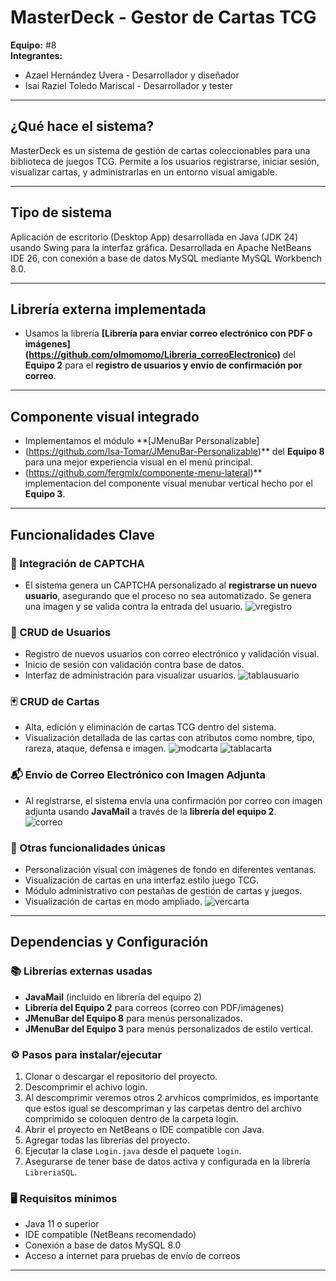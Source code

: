 
# MasterDeck - Gestor de Cartas TCG

**Equipo:** #8  
**Integrantes:**  
- Azael Hernández Uvera - Desarrollador y diseñador  
- Isai Raziel Toledo Mariscal - Desarrollador y tester

---

## ¿Qué hace el sistema?

MasterDeck es un sistema de gestión de cartas coleccionables para una biblioteca de juegos TCG.
Permite a los usuarios registrarse, iniciar sesión, visualizar cartas, y administrarlas en un entorno visual amigable.

---

## Tipo de sistema

Aplicación de escritorio (Desktop App) desarrollada en Java (JDK 24) usando Swing para la interfaz gráfica.
Desarrollada en Apache NetBeans IDE 26, con conexión a base de datos MySQL mediante MySQL Workbench 8.0.

---

## Librería externa implementada

- Usamos la librería **[Librería para enviar correo electrónico con PDF o imágenes]
(https://github.com/olmomomo/Libreria_correoElectronico)** del **Equipo 2** para el **registro de usuarios y envío de confirmación por correo**.

---

## Componente visual integrado

- Implementamos el módulo **[JMenuBar Personalizable]
- (https://github.com/Isa-Tomar/JMenuBar-Personalizable)** del **Equipo 8** para una mejor experiencia visual en el menú principal.
- (https://github.com/fergmlx/componente-menu-lateral)** implementacion del componente visual menubar vertical hecho por el **Equipo 3**.
  
---

## Funcionalidades Clave

### 🔐 Integración de CAPTCHA
- El sistema genera un CAPTCHA personalizado al **registrarse un nuevo usuario**, asegurando que el proceso no sea automatizado. 
Se genera una imagen y se valida contra la entrada del usuario.
![vregistro](/Capturas/vregistro.jpg)


### 👥 CRUD de Usuarios
- Registro de nuevos usuarios con correo electrónico y validación visual.
- Inicio de sesión con validación contra base de datos.
- Interfaz de administración para visualizar usuarios.
![tablausuario](/Capturas/tablausuario.jpeg)


### 🃏 CRUD de Cartas
- Alta, edición y eliminación de cartas TCG dentro del sistema.
- Visualización detallada de las cartas con atributos como nombre, tipo, rareza, ataque, defensa e imagen.
![modcarta](/Capturas/modcarta.jpeg)
![tablacarta](/Capturas/tablacarta.jpeg)

### 📬 Envío de Correo Electrónico con Imagen Adjunta
- Al registrarse, el sistema envía una confirmación por correo con imagen adjunta usando **JavaMail** a través de la **librería del equipo 2**.  
![correo](/Capturas/correo.jpeg)

### 🌟 Otras funcionalidades únicas
- Personalización visual con imágenes de fondo en diferentes ventanas.
- Visualización de cartas en una interfaz estilo juego TCG.
- Módulo administrativo con pestañas de gestión de cartas y juegos.
- Visualización de cartas en modo ampliado.
![vercarta](/Capturas/vercarta.jpg)


---

## Dependencias y Configuración

### 📚 Librerías externas usadas
- **JavaMail** (incluido en librería del equipo 2)
- **Librería del Equipo 2** para correos (correo con PDF/imágenes)  
- **JMenuBar del Equipo 8** para menús personalizados.
- **JMenuBar del Equipo 3** para menús personalizados de estilo vertical.

### ⚙️ Pasos para instalar/ejecutar
1. Clonar o descargar el repositorio del proyecto.
2. Descomprimir el achivo login.
3. Al descomprimir veremos otros 2 arvhicos comprimidos, es importante que estos igual se descompriman y las carpetas dentro del archivo comprimido se coloquen dentro de la carpeta login.
4. Abrir el proyecto en NetBeans o IDE compatible con Java.
5. Agregar todas las librerías del proyecto.
6. Ejecutar la clase `Login.java` desde el paquete `login`.
7. Asegurarse de tener base de datos activa y configurada en la librería `LibreriaSQL`.

### 🖥️ Requisitos mínimos
- Java 11 o superior  
- IDE compatible (NetBeans recomendado)  
- Conexión a base de datos MySQL 8.0  
- Acceso a internet para pruebas de envío de correos

---

